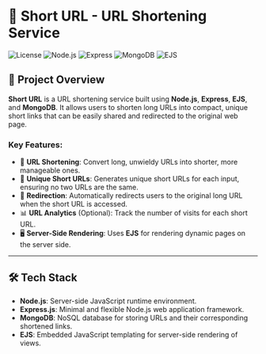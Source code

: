 # 🔗 Short URL - URL Shortening Service

![License](https://img.shields.io/badge/license-MIT-brightgreen)
![Node.js](https://img.shields.io/badge/Node.js-v14.x-blue)
![Express](https://img.shields.io/badge/Express-v4.x-lightgrey)
![MongoDB](https://img.shields.io/badge/MongoDB-v4.x-green)
![EJS](https://img.shields.io/badge/EJS-v3.x-yellow)

## 🚀 Project Overview

**Short URL** is a URL shortening service built using **Node.js**, **Express**, **EJS**, and **MongoDB**. It allows users to shorten long URLs into compact, unique short links that can be easily shared and redirected to the original web page.

### Key Features:
- 📏 **URL Shortening**: Convert long, unwieldy URLs into shorter, more manageable ones.
- 🔐 **Unique Short URLs**: Generates unique short URLs for each input, ensuring no two URLs are the same.
- 🔄 **Redirection**: Automatically redirects users to the original long URL when the short URL is accessed.
- 📊 **URL Analytics** (Optional): Track the number of visits for each short URL.
- 🖥️ **Server-Side Rendering**: Uses **EJS** for rendering dynamic pages on the server side.
  
---

## 🛠️ Tech Stack

- **Node.js**: Server-side JavaScript runtime environment.
- **Express.js**: Minimal and flexible Node.js web application framework.
- **MongoDB**: NoSQL database for storing URLs and their corresponding shortened links.
- **EJS**: Embedded JavaScript templating for server-side rendering of views.
  



